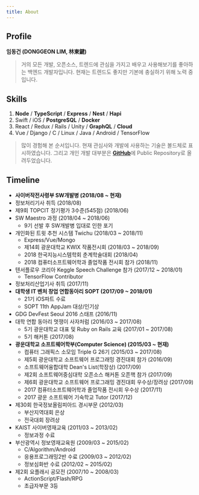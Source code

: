 ```yaml
---
title: About
---
```


## Profile

**임동건 (DONGGEON LIM, 林東鍵)**

> 거의 모든 개발, 오픈소스, 트렌드에 관심을 가지고 배우고 사용해보기를 좋아하는 백엔드 개발자입니다. 현재는 트렌드도 좋지만 기본에 충실하기 위해 노력 중입니다.


## Skills

1. **Node** / **TypeScript** / **Express** / **Nest** / **Hapi**
1. Swift / iOS / **PostgreSQL** / **Docker**
1. React / Redux / Rails / Unity / **GraphQL** / **Cloud**
1. Vue / Django / C / Linux / Java / Android / TensorFlow

> 많이 경험해 본 순서입니다. 현재 관심사와 개발에 사용하는 기술은 볼드체로 표시하였습니다. 그리고 개인 개발 대부분은 [**GitHub**](https://github.com/PW486)에 Public Repository로 올려두었습니다.


## Timeline

- **사이버작전사령부 SW개발병 (2018/08 ~ 현재)**
- 정보처리기사 취득 (2018/08)
- 제9회 TOPCIT 정기평가 3수준(545점) (2018/06)
- SW Maestro 과정 (2018/04 ~ 2018/06)
  - 9기 선발 후 SW개발병 입대로 인한 포기
- 개인화된 트윗 추천 시스템 Twichu (2018/03 ~ 2018/11)
  - Express/Vue/Mongo
  - 제14회 광운대학교 KWIX 작품전시회 (2018/03 ~ 2018/09)
  - 2018 한국지능시스템학회 춘계학술대회 (2018/04)
  - 2018 컴퓨터소프트웨어학과 졸업작품 전시회 참가 (2018/11)
- 텐서플로우 코리아 Keggle Speech Challenge 참가 (2017/12 ~ 2018/01)
  - TensorFlow Contributor
- 정보처리산업기사 취득 (2017/11)
- **대학생 IT 벤처 창업 연합동아리 SOPT (2017/09 ~ 2018/01)**
  - 21기 iOS파트 수료
  - SOPT 11th AppJam 대상/인기상
- GDG DevFest Seoul 2016 스태프 (2016/11)
- 대학 연합 동아리 멋쟁이 사자처럼 (2016/03 ~ 2017/08)
  - 5기 광운대학교 대표 및 Ruby on Rails 교육 (2017/01 ~ 2017/08)
  - 5기 해커톤 (2017/08)
- **광운대학교 소프트웨어학부(Computer Science) (2015/03 ~ 현재)**
  - 컴퓨터 그래픽스 소모임 Triple G 26기 (2015/03 ~ 2017/08)
  - 제5회 광운대학교 소프트웨어 프로그래밍 경진대회 참가 (2016/09)
  - 소프트웨어융합대학 Dean's List(학장상) (2017/09)
  - 제2회 소프트웨어중심대학 오픈소스 해커톤 오픈핵 참가 (2017/09)
  - 제6회 광운대학교 소프트웨어 프로그래밍 경진대회 우수상/장려상 (2017/09)
  - 2017 컴퓨터소프트웨어학과 졸업작품 전시회 우수상 (2017/11)
  - 2017 광운 소프트웨어 기숙학교 Tutor (2017/12)
- 제30회 한국정보올림피아드 경시부문 (2012/03)
  - 부산지역대회 은상
  - 전국대회 장려상
- KAIST 사이버영재교육 (2011/03 ~ 2013/02)
  - 정보과정 수료
- 부산광역시 정보영재교육원 (2009/03 ~ 2015/02)
  - C/Algorithm/Android
  - 응용프로그래밍2반 수료 (2009/03 ~ 2012/02)
  - 정보심화반 수료 (2012/02 ~ 2015/02)
- 제2회 요플래시 공모전 (2007/10 ~ 2008/03)
  - ActionScript/Flash/RPG
  - 초급자부문 3등
